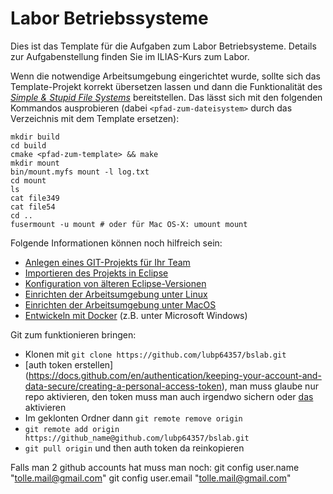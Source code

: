 # Labor Betriebssysteme

Dies ist das Template für die Aufgaben zum Labor Betriebsysteme. Details zur Aufgabenstellung finden Sie im ILIAS-Kurs 
zum Labor.

Wenn die notwendige Arbeitsumgebung eingerichtet wurde, sollte sich das Template-Projekt korrekt übersetzen lassen und 
dann die Funktionalität des 
[_Simple & Stupid File Systems_](http://www.maastaar.net/fuse/linux/filesystem/c/2016/05/21/writing-a-simple-filesystem-using-fuse/) 
bereitstellen. Das lässt sich mit den folgenden Kommandos ausprobieren (dabei 
`<pfad-zum-dateisystem>` durch das Verzeichnis mit dem Template ersetzen):

	mkdir build
	cd build
	cmake <pfad-zum-template> && make
	mkdir mount
	bin/mount.myfs mount -l log.txt
	cd mount
	ls
	cat file349
	cat file54
	cd ..
	fusermount -u mount # oder für Mac OS-X: umount mount
	

Folgende Informationen können noch hilfreich sein:

* [Anlegen eines GIT-Projekts für Ihr Team](documentation/createGitProject.md)
* [Importieren des Projekts in Eclipse](documentation/eclipseImportProject.md)
* [Konfiguration von älteren Eclipse-Versionen](documentation/eclipseConfig.md)
* [Einrichten der Arbeitsumgebung unter Linux](documentation/setupLinux.md)
* [Einrichten der Arbeitsumgebung unter MacOS](documentation/setupMacos.md)
* [Entwickeln mit Docker](documentation/setupDocker.md) (z.B. unter Microsoft Windows)

Git zum funktionieren bringen:
- Klonen mit ```git clone https://github.com/lubp64357/bslab.git```
- [auth token erstellen] (https://docs.github.com/en/authentication/keeping-your-account-and-data-secure/creating-a-personal-access-token), man muss glaube nur repo aktivieren, den token muss man auch irgendwo sichern oder [das](https://www.shellhacks.com/git-config-username-password-store-credentials/) aktivieren
- Im geklonten Ordner dann ```git remote remove origin```
- ```git remote add origin https://github_name@github.com/lubp64357/bslab.git```
- ```git pull origin``` und then auth token da reinkopieren

Falls man 2 github accounts hat muss man noch:
git config user.name "tolle.mail@gmail.com"
git config user.email "tolle.mail@gmail.com"